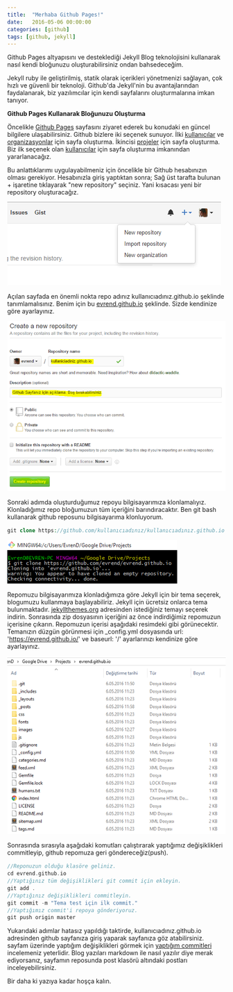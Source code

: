 ```yaml
---
title:  "Merhaba Github Pages!"
date:   2016-05-06 00:00:00
categories: [github]
tags: [github, jekyll]
---
```


Github Pages altyapısını ve desteklediği Jekyll Blog teknolojisini kullanarak nasıl kendi bloğunuzu oluşturabilirsiniz ondan bahsedeceğim.

Jekyll ruby ile geliştirilmiş, statik olarak içerikleri yönetmenizi sağlayan, çok hızlı ve güvenli bir teknoloji. Github'da Jekyll'nin bu avantajlarından faydalanarak, biz yazılımcılar için kendi sayfalarını oluşturmalarına imkan tanıyor.

**Github Pages Kullanarak Bloğunuzu Oluşturma**

Öncelikle [Github Pages][github-pages] sayfasını ziyaret ederek bu konudaki en güncel bilgilere ulaşabilirsiniz. Github bizlere iki seçenek sunuyor. İlki [kullanıcılar][users] ve [organizasyonlar][organizations] için sayfa oluşturma. İkincisi [projeler][projects] için sayfa oluşturma. Biz ilk seçenek olan [kullanıcılar][users] için sayfa oluşturma imkanından yararlanacağız.

Bu anlattıklarımı uygulayabilmeniz için öncelikle bir Github hesabınızın olması gerekiyor. Hesabınızla giriş yaptıktan sonra;
Sağ üst tarafta bulunan + işaretine tıklayarak "new repository" seçiniz. Yani kısacası yeni bir repository oluşturacağız.

![new-repo](/images/blog/2016-05-06-merhaba-github-pages/1.png)

Açılan sayfada en önemli nokta repo adınız kullanıcıadınız.github.io şeklinde tanımlamalısınız. Benim için bu [evrend.github.io][users] şeklinde. Sizde kendinize göre ayarlayınız.

![create-repo-secreen](/images/blog/2016-05-06-merhaba-github-pages/2.png)

Sonraki adımda oluşturduğumuz repoyu bilgisayarımıza klonlamalıyız. Klonladığımız repo bloğumuzun tüm içeriğini barındıracaktır. Ben git bash kullanarak github reposunu bilgisayarıma klonluyorum.

``` php
git clone https://github.com/kullanıcıadınız/kullanıcıadınız.github.io
```

![clone-repo](/images/blog/2016-05-06-merhaba-github-pages/3.png)

Repomuzu bilgisayarımıza klonladığımıza göre Jekyll için bir tema seçerek, blogumuzu kullanmaya başlayabiliriz. Jekyll için ücretsiz onlarca tema bulunmaktadır. [jekyllthemes.org][jekyllthemes] adresinden istediğiniz temayı seçerek indirin. Sonrasında zip dosyasının içeriğini az önce indirdiğimiz repomuzun içerisine çıkarın. Repomuzun içerisi aşağıdaki resimdeki gibi görünecektir. Temanızın düzgün görünmesi için _config.yml dosyasında url: 'https://evrend.github.io/' ve baseurl: '/' ayarlarınızı kendinize göre ayarlayınız.

![repo-theme-directory](/images/blog/2016-05-06-merhaba-github-pages/4.png)

Sonrasında sırasıyla aşağıdaki komutları çalıştırarak yaptığımız değişiklikleri commitleyip, github repomuza geri göndereceğiz(push).

``` php
//Reponuzun olduğu klasöre geliniz.
cd evrend.github.io
//Yaptığınız tüm değişiklikleri git commit için ekleyin.
git add .
//Yaptığınız değişiklikleri commitleyin.
git commit -m "Tema test için ilk commit."
//Yaptığımız commit'i repoya gönderiyoruz.
git push origin master
```

Yukarıdaki adımlar hatasız yapıldığı taktirde, kullanıcıadınız.github.io adresinden github sayfanıza giriş yaparak sayfanıza göz atabilirsiniz. sayfam üzerinde yaptığım değişiklikleri görmek için [yaptığım commitleri][projects-commits] incelemeniz yeterlidir. Blog yazıları markdown ile nasıl yazılır diye merak ediyorsanız, sayfamın reposunda post klasörü altındaki postları inceleyebilirsiniz.

Bir daha ki yazıya kadar hoşça kalın.

[github-pages]:https://pages.github.com/
[users]: https://github.com/evrend
[organizations]:https://github.com/herkod
[projects]:https://github.com/evrend/evrend.github.io
[projects-commits]:https://github.com/evrend/evrend.github.io
[jekyllthemes]:http://jekyllthemes.org/
